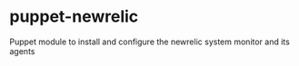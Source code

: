 puppet-newrelic
===============

Puppet module to install and configure the newrelic system monitor and its agents
